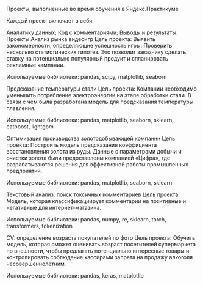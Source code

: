 Проекты, выполненные во время обучения в Яндекс.Практикуме

Каждый проект включает в себя:

Аналитику данных;
Код с комментариями;
Выводы и результаты.
Проекты
Анализ рынка видеоигр
Цель проекта: Выявить закономерности, определяющие успешность игры. Проверить несколько статистических гипотез. Это позволит заказчику сделать ставку на потенциально популярный продукт и спланировать рекламные кампании.

Используемые библиотеки: pandas, scipy, matplotlib, seaborn

Предсказание температуры стали
Цель проекта: Компании необходимо уменьшить потребление электроэнергии на этапе обработки стали. В связи с чем была разработана модель для предсказания температуры плавления.

Используемые библиотеки: pandas, matplotlib, seaborn, sklearn, catboost, lightgbm

Оптимизация производства золотодобывающей компании
Цель проекта: Построить модель предсказания коэффициента восстановления золота из руды. Данные с параметрами добычи и очистки золота были предоставлены компанией «Цифра», где разрабатываются решения для эффективной работы промышленных предприятий.

Используемые библиотеки: pandas, matplotlib, seaborn, sklearn

Текстовый анализ: поиск токсичных комментариев
Цель проекта: Модель, которая классификациирует комментарии на позитивные и негативные для интернет-магазина.

Используемые библиотеки: pandas, numpy, re, sklearn, torch, transformers, tokenization

CV: определение возраста покупателей по фото
Цель проекта: Обучить модель, которая сможет оценивать возраст посетителей супермаркета по внешности, чтобы предлагать потенциально интересные товары и контролировать соблюдение кассирами запрета на продажу алкоголя несовершеннолетним.

Используемые библиотеки: pandas, keras, matplotlib
